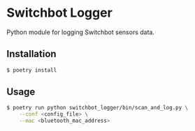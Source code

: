 # Switchbot Logger
Python module for logging Switchbot sensors data.

## Installation

```bash
$ poetry install
```

## Usage

```bash
$ poetry run python switchbot_logger/bin/scan_and_log.py \
    --conf <config_file> \
    --mac <bluetooth_mac_address>
```
